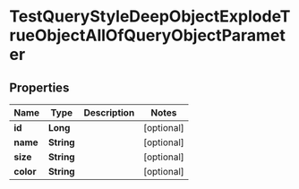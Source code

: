 

# TestQueryStyleDeepObjectExplodeTrueObjectAllOfQueryObjectParameter


## Properties

| Name | Type | Description | Notes |
|------------ | ------------- | ------------- | -------------|
|**id** | **Long** |  |  [optional] |
|**name** | **String** |  |  [optional] |
|**size** | **String** |  |  [optional] |
|**color** | **String** |  |  [optional] |



